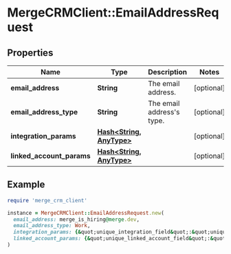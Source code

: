 # MergeCRMClient::EmailAddressRequest

## Properties

| Name | Type | Description | Notes |
| ---- | ---- | ----------- | ----- |
| **email_address** | **String** | The email address. | [optional] |
| **email_address_type** | **String** | The email address&#39;s type. | [optional] |
| **integration_params** | [**Hash&lt;String, AnyType&gt;**](AnyType.md) |  | [optional] |
| **linked_account_params** | [**Hash&lt;String, AnyType&gt;**](AnyType.md) |  | [optional] |

## Example

```ruby
require 'merge_crm_client'

instance = MergeCRMClient::EmailAddressRequest.new(
  email_address: merge_is_hiring@merge.dev,
  email_address_type: Work,
  integration_params: {&quot;unique_integration_field&quot;:&quot;unique_integration_field_value&quot;},
  linked_account_params: {&quot;unique_linked_account_field&quot;:&quot;unique_linked_account_field_value&quot;}
)
```

